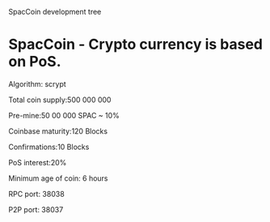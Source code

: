 SpacCoin development tree

SpacCoin - Crypto currency is based on PoS.
===========================

Algorithm: scrypt

Total coin supply:500 000 000

Pre-mine:50 00 000 SPAC ~ 10%

Coinbase maturity:120 Blocks

Confirmations:10 Blocks

PoS interest:20%

Minimum age of coin: 6 hours

RPC port: 38038

P2P port: 38037
